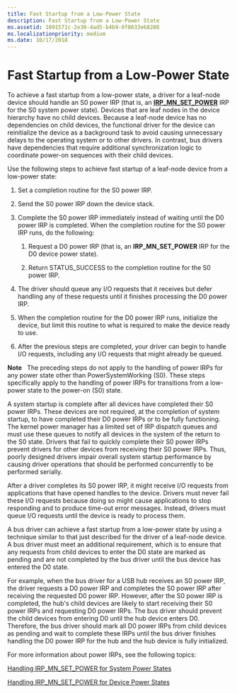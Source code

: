 ```yaml
---
title: Fast Startup from a Low-Power State
description: Fast Startup from a Low-Power State
ms.assetid: 1091571c-2e30-4ad5-b4b9-0f8633e68288
ms.localizationpriority: medium
ms.date: 10/17/2018
---
```


# Fast Startup from a Low-Power State


To achieve a fast startup from a low-power state, a driver for a leaf-node device should handle an S0 power IRP (that is, an [**IRP\_MN\_SET\_POWER**](./irp-mn-set-power.md) IRP for the S0 system power state). Devices that are leaf nodes in the device hierarchy have no child devices. Because a leaf-node device has no dependencies on child devices, the functional driver for the device can reinitialize the device as a background task to avoid causing unnecessary delays to the operating system or to other drivers. In contrast, bus drivers have dependencies that require additional synchronization logic to coordinate power-on sequences with their child devices.

Use the following steps to achieve fast startup of a leaf-node device from a low-power state:

1.  Set a completion routine for the S0 power IRP.

2.  Send the S0 power IRP down the device stack.

3.  Complete the S0 power IRP immediately instead of waiting until the D0 power IRP is completed. When the completion routine for the S0 power IRP runs, do the following:

    1.  Request a D0 power IRP (that is, an **IRP\_MN\_SET\_POWER** IRP for the D0 device power state).

    2.  Return STATUS\_SUCCESS to the completion routine for the S0 power IRP.

4.  The driver should queue any I/O requests that it receives but defer handling any of these requests until it finishes processing the D0 power IRP.

5.  When the completion routine for the D0 power IRP runs, initialize the device, but limit this routine to what is required to make the device ready to use.

6.  After the previous steps are completed, your driver can begin to handle I/O requests, including any I/O requests that might already be queued.

**Note**   The preceding steps do not apply to the handling of power IRPs for any power state other than PowerSystemWorking (S0). These steps specifically apply to the handling of power IRPs for transitions from a low-power state to the power-on (S0) state.

 

A system startup is complete after all devices have completed their S0 power IRPs. These devices are not required, at the completion of system startup, to have completed their D0 power IRPs or to be fully functioning. The kernel power manager has a limited set of IRP dispatch queues and must use these queues to notify all devices in the system of the return to the S0 state. Drivers that fail to quickly complete their S0 power IRPs prevent drivers for other devices from receiving their S0 power IRPs. Thus, poorly designed drivers impair overall system startup performance by causing driver operations that should be performed concurrently to be performed serially.

After a driver completes its S0 power IRP, it might receive I/O requests from applications that have opened handles to the device. Drivers must never fail these I/O requests because doing so might cause applications to stop responding and to produce time-out error messages. Instead, drivers must queue I/O requests until the device is ready to process them.

A bus driver can achieve a fast startup from a low-power state by using a technique similar to that just described for the driver of a leaf-node device. A bus driver must meet an additional requirement, which is to ensure that any requests from child devices to enter the D0 state are marked as pending and are not completed by the bus driver until the bus device has entered the D0 state.

For example, when the bus driver for a USB hub receives an S0 power IRP, the driver requests a D0 power IRP and completes the S0 power IRP after receiving the requested D0 power IRP. However, after the S0 power IRP is completed, the hub's child devices are likely to start receiving their S0 power IRPs and requesting D0 power IRPs. The bus driver should prevent the child devices from entering D0 until the hub device enters D0. Therefore, the bus driver should mark all D0 power IRPs from child devices as pending and wait to complete these IRPs until the bus driver finishes handling the D0 power IRP for the hub and the hub device is fully initialized.

For more information about power IRPs, see the following topics:

[Handling IRP\_MN\_SET\_POWER for System Power States](handling-irp-mn-set-power-for-system-power-states.md)

[Handling IRP\_MN\_SET\_POWER for Device Power States](handling-irp-mn-set-power-for-device-power-states.md)

 

